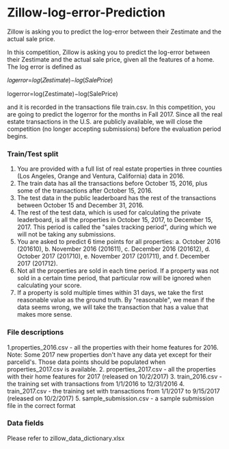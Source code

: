 # Zillow-log-error-Prediction
Zillow is asking you to predict the log-error between their Zestimate and the actual sale price.

In this competition, Zillow is asking you to predict the log-error between their Zestimate and the actual sale price, given all the features of a home. The log error is defined as

𝑙𝑜𝑔𝑒𝑟𝑟𝑜𝑟=𝑙𝑜𝑔(𝑍𝑒𝑠𝑡𝑖𝑚𝑎𝑡𝑒)−𝑙𝑜𝑔(𝑆𝑎𝑙𝑒𝑃𝑟𝑖𝑐𝑒)

logerror=log(Zestimate)−log(SalePrice)

and it is recorded in the transactions file train.csv. In this competition, you are going to predict the logerror for the months in Fall 2017. Since all the real estate transactions in the U.S. are publicly available, we will close the competition (no longer accepting submissions) before the evaluation period begins.


### Train/Test split
  1. You are provided with a full list of real estate properties in three counties (Los Angeles, Orange and Ventura, California) data in 2016.
  2. The train data has all the transactions before October 15, 2016, plus some of the transactions after October 15, 2016.
  3. The test data in the public leaderboard has the rest of the transactions between October 15 and December 31, 2016.
  4. The rest of the test data, which is used for calculating the private leaderboard, is all the properties in October 15, 2017, to December 15, 2017. This period is called the "sales tracking period", during which we will not be taking any submissions.
  5. You are asked to predict 6 time points for all properties:
     a. October 2016 (201610), 
     b. November 2016 (201611), 
     c. December 2016 (201612), 
     d. October 2017 (201710), 
     e. November 2017 (201711), and 
     f. December 2017 (201712).
  6. Not all the properties are sold in each time period. If a property was not sold in a certain time period, that particular row will be ignored when calculating your score.
  7. If a property is sold multiple times within 31 days, we take the first reasonable value as the ground truth. By "reasonable", we mean if the data seems wrong, we will take the transaction that has a value that makes more sense.


### File descriptions
  1.properties_2016.csv - all the properties with their home features for 2016. Note: Some 2017 new properties don't have any data yet except for their parcelid's. Those data points should be populated when properties_2017.csv is available.
  2. properties_2017.csv - all the properties with their home features for 2017 (released on 10/2/2017)
  3. train_2016.csv - the training set with transactions from 1/1/2016 to 12/31/2016
  4. train_2017.csv - the training set with transactions from 1/1/2017 to 9/15/2017 (released on 10/2/2017)
  5. sample_submission.csv - a sample submission file in the correct format

### Data fields
Please refer to zillow_data_dictionary.xlsx
